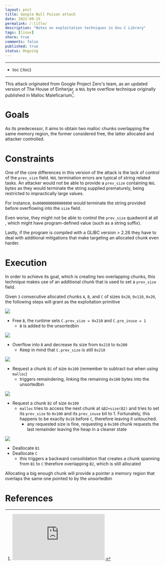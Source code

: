 ```yaml
---
layout: post
title: Google Null Poison attack
date: 2022-09-15
permalink: /:title/
description: "Notes on exploitation techniques in Gnu C Library"
tags: [linux]
share: true
comments: false
published: true
status: Ongoing
---
```


---
* toc
{:toc}
---

This attack originated from Google Project Zero's team, as an updated version
of The House of Einherjar, a `NUL` byte overflow technique originally published
in Malloc Maleficarium[^1].

# Goals

As its predecessor, it aims to obtain two malloc chunks overlapping the same
memory region, the former considered free, the latter allocated and
attacker controlled.

# Constraints

One of the core differences in this version of the attack is the lack of
control of the `prev_size` field.
`NUL` termination errors are typical of string related tasks. An attacker
would not be able to provide a `prev_size` containing `NUL` bytes as they
would terminate the string supplied prematurely, being restricted to
impractically large values.

For instance, `0x0000000000000090` would terminate the string
provided before overflowing into the `size` field.

Even worse, they might not be able to control the `prev_size` quadword at all
, which might have program-defined value (such as a string suffix).

Lastly, if the program is compiled with a GLIBC version > 2.26 they have to
deal with additional mitigations that make targeting an allocated chunk even
harder.

# Execution

In order to achieve its goal, which is creating two overlapping chunks, this
technique makes use of an additional chunk that is used to set a `prev_size`
field. 
<!-- Friendly tip: drawing blocks while reading the following steps will make -->
<!-- everything easier. Please, save yourself an headache and do it. -->

Given `3` consecutive allocated chunks `A`, `B`, and `C` of sizes
`0x20`, `0x110`, `0x20`, the following steps will grant as the
exploitation primitive

![](/assets/img/posts/glibc-research/null-poison-starting-heap-1.png)

- Free `B`, the runtime sets `C.prev_size = 0x210` and `C.pre_inuse = 1`
    - `B` is added to the unsortedbin

![](/assets/img/posts/glibc-research/null-poison-starting-heap-2.png)

- Overflow into `B` and decrease its size from `0x210` to `0x200`
    - Keep in mind that `C.prev_size` is still `0x210`

![](/assets/img/posts/glibc-research/null-poison-starting-heap-3.png)

- Request a chunk `B1` of size `0x100` (remember to subtract `0x8` when using `malloc`)
    - triggers remaindering, linking the remaining `0x100` bytes into the unsortedbin

![](/assets/img/posts/glibc-research/null-poison-starting-heap-4.png)

- Request a chunk `B2` of size `0x100`
    - `malloc` tries to access the next chunk at `&B2+size(B2)` and tries to set its `prev_size` to
    `0x100` and its `prev_inuse` bit to 1. Fortunately, this happens to be exactly `0x10` before `C`,
    therefore leaving it untouched.
        - any requested size is fine, requesting a `0x100` chunk requests the
        last remainder leaving the heap in a cleaner state

![](/assets/img/posts/glibc-research/null-poison-starting-heap-5.png)

- Deallocate `B1`
- Deallocate `C`
    - this triggers a backward consolidation that creates a chunk spanning
    from `B1` to `C` therefore overlapping `B2`, which is still allocated

Allocating a big enough chunk will provide a pointer a memory region that
overlaps the same one pointed to by the unsortedbin

# References

[^1]: ![Google Project Zero Null Poison attack, pkexec exploit](https://googleprojectzero.blogspot.com/2014/08/the-poisoned-nul-byte-2014-edition.html).
